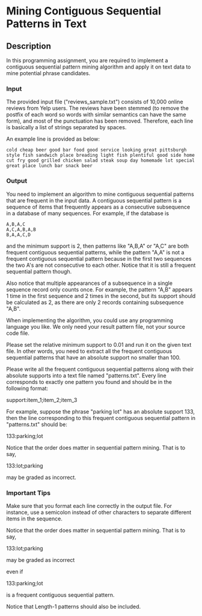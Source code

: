 # Mining Contiguous Sequential Patterns in Text

## Description

In this programming assignment, you are required to implement a contiguous sequential pattern mining algorithm and apply it on text data to mine potential phrase candidates.

### Input

The provided input file ("reviews_sample.txt") consists of 10,000 online reviews from Yelp users. The reviews have been stemmed (to remove the postfix of each word so words with similar semantics can have the same form), and most of the punctuation has been removed. Therefore, each line is basically a list of strings separated by spaces.

An example line is provided as below:

```
cold cheap beer good bar food good service looking great pittsburgh style fish sandwich place breading light fish plentiful good side home cut fry good grilled chicken salad steak soup day homemade lot special great place lunch bar snack beer
```

### Output

You need to implement an algorithm to mine contiguous sequential patterns that are frequent in the input data. A contiguous sequential pattern is a sequence of items that frequently appears as a consecutive subsequence in a database of many sequences. For example, if the database is

```
A,B,A,C
A,C,A,B,A,B
B,A,A,C,D
```

and the minimum support is 2, then patterns like "A,B,A" or "A,C" are both frequent contiguous sequential patterns, while the pattern "A,A" is not a frequent contiguous sequential pattern because in the first two sequences the two A's are not consecutive to each other. Notice that it is still a frequent sequential pattern though.

Also notice that multiple appearances of a subsequence in a single sequence record only counts once. For example, the pattern "A,B" appears 1 time in the first sequence and 2 times in the second, but its support should be calculated as 2, as there are only 2 records containing subsequence "A,B".

When implementing the algorithm, you could use any programming language you like. We only need your result pattern file, not your source code file.

Please set the relative minimum support to 0.01 and run it on the given text file. In other words, you need to extract all the frequent contiguous sequential patterns that have an absolute support no smaller than 100.

Please write all the frequent contiguous sequential patterns along with their absolute supports into a text file named "patterns.txt". Every line corresponds to exactly one pattern you found and should be in the following format:

support:item_1;item_2;item_3

For example, suppose the phrase "parking lot" has an absolute support 133, then the line corresponding to this frequent contiguous sequential pattern in "patterns.txt" should be:

133:parking;lot

Notice that the order does matter in sequential pattern mining. That is to say,

133:lot;parking

may be graded as incorrect.


### Important Tips

Make sure that you format each line correctly in the output file. For instance, use a semicolon instead of other characters to separate different items in the sequence.

Notice that the order does matter in sequential pattern mining. That is to say,

133:lot;parking

may be graded as incorrect

even if

133:parking;lot

is a frequent contiguous sequential pattern.

Notice that Length-1 patterns should also be included.

